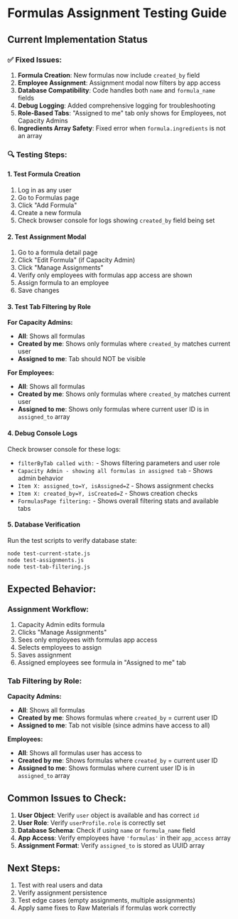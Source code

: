 # Formulas Assignment Testing Guide

## **Current Implementation Status**

### **✅ Fixed Issues:**
1. **Formula Creation**: New formulas now include `created_by` field
2. **Employee Assignment**: Assignment modal now filters by app access
3. **Database Compatibility**: Code handles both `name` and `formula_name` fields
4. **Debug Logging**: Added comprehensive logging for troubleshooting
5. **Role-Based Tabs**: "Assigned to me" tab only shows for Employees, not Capacity Admins
6. **Ingredients Array Safety**: Fixed error when `formula.ingredients` is not an array

### **🔍 Testing Steps:**

#### **1. Test Formula Creation**
1. Log in as any user
2. Go to Formulas page
3. Click "Add Formula"
4. Create a new formula
5. Check browser console for logs showing `created_by` field being set

#### **2. Test Assignment Modal**
1. Go to a formula detail page
2. Click "Edit Formula" (if Capacity Admin)
3. Click "Manage Assignments"
4. Verify only employees with formulas app access are shown
5. Assign formula to an employee
6. Save changes

#### **3. Test Tab Filtering by Role**

**For Capacity Admins:**
- **All**: Shows all formulas
- **Created by me**: Shows only formulas where `created_by` matches current user
- **Assigned to me**: Tab should NOT be visible

**For Employees:**
- **All**: Shows all formulas
- **Created by me**: Shows only formulas where `created_by` matches current user  
- **Assigned to me**: Shows only formulas where current user ID is in `assigned_to` array

#### **4. Debug Console Logs**
Check browser console for these logs:
- `filterByTab called with:` - Shows filtering parameters and user role
- `Capacity Admin - showing all formulas in assigned tab` - Shows admin behavior
- `Item X: assigned_to=Y, isAssigned=Z` - Shows assignment checks
- `Item X: created_by=Y, isCreated=Z` - Shows creation checks
- `FormulasPage filtering:` - Shows overall filtering stats and available tabs

#### **5. Database Verification**
Run the test scripts to verify database state:
```bash
node test-current-state.js
node test-assignments.js
node test-tab-filtering.js
```

## **Expected Behavior:**

### **Assignment Workflow:**
1. Capacity Admin edits formula
2. Clicks "Manage Assignments"
3. Sees only employees with formulas app access
4. Selects employees to assign
5. Saves assignment
6. Assigned employees see formula in "Assigned to me" tab

### **Tab Filtering by Role:**

**Capacity Admins:**
- **All**: Shows all formulas
- **Created by me**: Shows formulas where `created_by` = current user ID
- **Assigned to me**: Tab not visible (since admins have access to all)

**Employees:**
- **All**: Shows all formulas user has access to
- **Created by me**: Shows formulas where `created_by` = current user ID
- **Assigned to me**: Shows formulas where current user ID is in `assigned_to` array

## **Common Issues to Check:**

1. **User Object**: Verify `user` object is available and has correct `id`
2. **User Role**: Verify `userProfile.role` is correctly set
3. **Database Schema**: Check if using `name` or `formula_name` field
4. **App Access**: Verify employees have `'formulas'` in their `app_access` array
5. **Assignment Format**: Verify `assigned_to` is stored as UUID array

## **Next Steps:**
1. Test with real users and data
2. Verify assignment persistence
3. Test edge cases (empty assignments, multiple assignments)
4. Apply same fixes to Raw Materials if formulas work correctly 